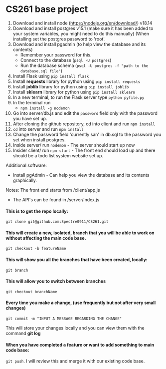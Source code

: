 # CS261 base project 

1) Download and install node (https://nodejs.org/en/download/) v18.14
2) Download and install postgres v15.1 (make sure it has been added to your system variables, you might need to do this manually) (When installing set the postgres password to 'root'. 
3) Download and install pgadmin (to help view the database and its contents)
    - Remember your password for this. 
    - Connect to the database (`psql -U postgres`) 
    - Run the database schema (`psql -U postgres -f "path to the database.sql file"`)
4) Install Flask using `pip install flask`
5) Install __requests__ library for python using `pip install requests`
6) Install __joblib__ library for python using `pip install joblib`
7) Install __sklearn__ library for python using `pip install sklearn`
8) In a new terminal, to run the Flask server type `python pyfile.py`
9) In the terminal run
    - `npm install -g nodemon`
10) Go into server/db.js and edit the `password` field only with the password you have set up. 
11) After cloning the github repository, cd into client and run `npm install`
12) `cd` into server and run `npm install`
13) Change the password field 'currently san' in db.sql to the password you set when install postgres.
14) Inside server/ run `nodemon` - The server should start up now
15) Insider client/ run `npm start` - The front end should load up and there should be a todo list system website set up. 

Additional software:
- Install pgAdmin - Can help you view the database and its contents graphically. 


Notes: The front end starts from /client/app.js
- The API's can be found in /server/index.js

#### This is to get the repo locally:
`git clone git@github.com:Spectre0911/CS261.git`

#### This will create a new, isolated, branch that you will be able to work on without affecting the main code base.
`git checkout -b featureName`

#### This will show you all the branches that have been created, locally:
`git branch`

#### This will allow you to switch between branches
`git checkout branchName`

#### Every time you make a change, (use frequently but not after very small changes)
`git commit -m "INPUT A MESSAGE REGARDING THE CHANGE"`

This will store your changes locally and you can view them with the command **git log**

#### When you have completed a feature or want to add something to main code base:
`git push`. I will review this and merge it with our existing code base.
